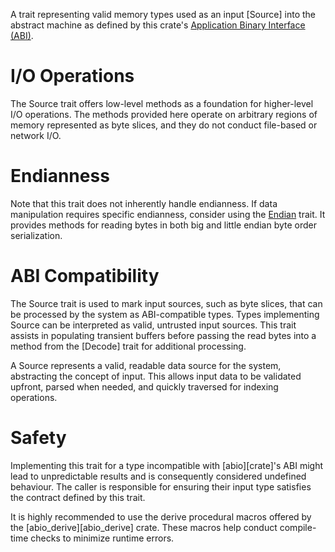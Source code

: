 A trait representing valid memory types used as an input [Source] into the abstract machine as defined by this crate's [Application Binary Interface (ABI)][abi].

# I/O Operations

The Source trait offers low-level methods as a foundation for higher-level I/O operations. The methods provided here operate on arbitrary regions of memory represented as byte slices, and they do not conduct file-based or network I/O.

# Endianness

Note that this trait does not inherently handle endianness. If data manipulation requires specific endianness, consider using the [Endian][endian] trait. It provides methods for reading bytes in both big and little endian byte order serialization.

# ABI Compatibility

The Source trait is used to mark input sources, such as byte slices, that can be processed by the system as ABI-compatible types. Types implementing Source can be interpreted as valid, untrusted input sources. This trait assists in populating transient buffers before passing the read bytes into a method from the [Decode] trait for additional processing.

A Source represents a valid, readable data source for the system, abstracting the concept of input. This allows input data to be validated upfront, parsed when needed, and quickly traversed for indexing operations.

# Safety

Implementing this trait for a type incompatible with [abio][crate]'s ABI might lead to unpredictable results and is consequently considered undefined behaviour. The caller is responsible for ensuring their input type satisfies the contract defined by this trait.

It is highly recommended to use the derive procedural macros offered by the [abio_derive][abio_derive] crate. These macros help conduct compile-time checks to minimize runtime errors.

[endian]: crate::layout::Endian
[abi]: https://en.wikipedia.org/wiki/Application_binary_interface
